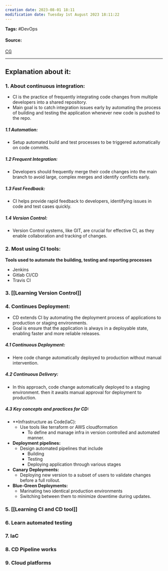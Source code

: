 ```yaml
---
creation date: 2023-08-01 18:11
modification date: Tuesday 1st August 2023 18:11:22
---
```


**Tags:** #DevOps 

#### Source:
[CG](https://chat.openai.com/share/3f3d639a-8fa9-43c8-9449-e584035233cf)

--------------------------------------

## Explanation about it:

### 1. About continuous integration:

 * CI is the practice of frequently integrating code changes from multiple developers into a shared repository.
 * Main goal is to catch integration issues early by automating the process of building and testing the application whenever new code is pushed to the repo.

##### 1.1 Automation:
 * Setup automated build and test processes to be triggered automatically on code commits.

##### 1.2 Frequent Integration:
 * Developers should frequently merge their code changes into the main branch to avoid large, complex merges and identify conflicts early.

##### 1.3 Fast Feedback:
 * CI helps provide rapid feedback to developers, identifying issues in code and test cases quickly.

##### 1.4 Version Control:
 * Version Control systems, like GIT, are crucial for effective CI, as they enable collaboration and tracking of changes.

### 2. Most using CI tools:
**Tools used to automate the building, testing and reporting processes**
 * Jenkins
 * Gitlab CI/CD
 * Travis CI


### 3. [[Learning Version Control]]


### 4. Continues Deployment:
 * CD extends CI by automating the deployment process of applications to production or staging environments.
 * Goal is ensure that the application is always in a deployable state, enabling faster and more reliable releases.

##### 4.1 Continuous Deployment:
 * Here code change automatically deployed to production without manual intervention.

##### 4.2 Continuous Delivery:
 * In this approach, code change automatically deployed to a staging environment. then it awaits manual approval for deployment to production.

##### 4.3 Key concepts and practices for CD:
 * **Infrastructure as Code(IaC):
	 * Use tools like terraform or AWS cloudformation
		 * To define and manage infra in version controlled and automated manner.
* **Deployment pipelines:**
	* Design automated pipelines that include
		* Building
		* Testing
		* Deploying application through various stages
* **Canary Deployments:**
	* Deploying new version to a subset of users to validate changes before a full rollout.
* **Blue-Green Deployments:** 
	* Marinating two identical production environments
	* Switching between them to minimize downtime during updates.

### 5. [[Learning CI and CD tool]]

### 6. Learn automated testing

### 7. IaC

### 8. CD Pipeline works

### 9. Cloud platforms
